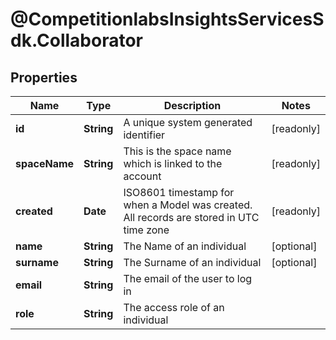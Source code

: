 # @CompetitionlabsInsightsServicesSdk.Collaborator

## Properties

Name | Type | Description | Notes
------------ | ------------- | ------------- | -------------
**id** | **String** | A unique system generated identifier | [readonly] 
**spaceName** | **String** | This is the space name which is linked to the account | [readonly] 
**created** | **Date** | ISO8601 timestamp for when a Model was created. All records are stored in UTC time zone | [readonly] 
**name** | **String** | The Name of an individual | [optional] 
**surname** | **String** | The Surname of an individual | [optional] 
**email** | **String** | The email of the user to log in | 
**role** | **String** | The access role of an individual | 


